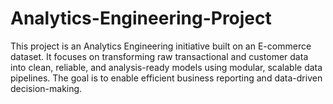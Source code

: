 # Analytics-Engineering-Project
This project is an Analytics Engineering initiative built on an E-commerce dataset. It focuses on transforming raw transactional and customer data into clean, reliable, and analysis-ready models using modular, scalable data pipelines. The goal is to enable efficient business reporting and data-driven decision-making.
